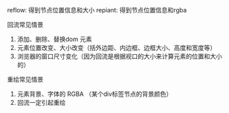 reflow: 得到节点位置信息和大小
repiant: 得到节点位置信息和rgba

回流常见情景
1. 添加、删除、替换dom 元素
2. 元素位置改变、大小改变（括外边距、内边框、边框大小、高度和宽度等）
3. 浏览器的窗口尺寸变化（因为回流是根据视口的大小来计算元素的位置和大小的）


重绘常见情景
1. 元素背景、字体的 RGBA （某个div标签节点的背景颜色）
2. 回流一定引起重绘
